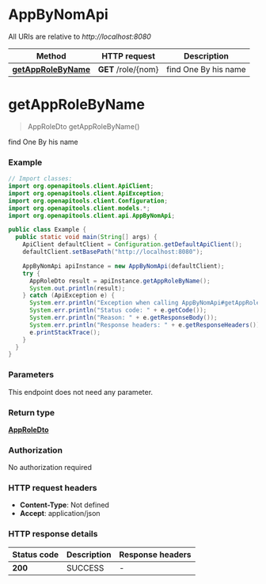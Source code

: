# AppByNomApi

All URIs are relative to *http://localhost:8080*

| Method | HTTP request | Description |
|------------- | ------------- | -------------|
| [**getAppRoleByName**](AppByNomApi.md#getAppRoleByName) | **GET** /role/{nom} | find One By his name |


<a name="getAppRoleByName"></a>
# **getAppRoleByName**
> AppRoleDto getAppRoleByName()

find One By his name

### Example
```java
// Import classes:
import org.openapitools.client.ApiClient;
import org.openapitools.client.ApiException;
import org.openapitools.client.Configuration;
import org.openapitools.client.models.*;
import org.openapitools.client.api.AppByNomApi;

public class Example {
  public static void main(String[] args) {
    ApiClient defaultClient = Configuration.getDefaultApiClient();
    defaultClient.setBasePath("http://localhost:8080");

    AppByNomApi apiInstance = new AppByNomApi(defaultClient);
    try {
      AppRoleDto result = apiInstance.getAppRoleByName();
      System.out.println(result);
    } catch (ApiException e) {
      System.err.println("Exception when calling AppByNomApi#getAppRoleByName");
      System.err.println("Status code: " + e.getCode());
      System.err.println("Reason: " + e.getResponseBody());
      System.err.println("Response headers: " + e.getResponseHeaders());
      e.printStackTrace();
    }
  }
}
```

### Parameters
This endpoint does not need any parameter.

### Return type

[**AppRoleDto**](AppRoleDto.md)

### Authorization

No authorization required

### HTTP request headers

 - **Content-Type**: Not defined
 - **Accept**: application/json

### HTTP response details
| Status code | Description | Response headers |
|-------------|-------------|------------------|
| **200** | SUCCESS |  -  |

